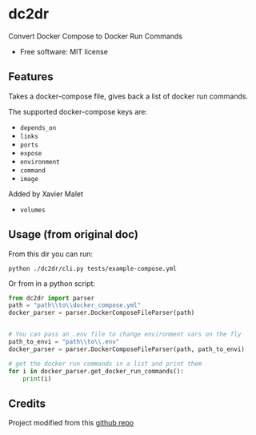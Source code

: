 # dc2dr

Convert Docker Compose to Docker Run Commands


* Free software: MIT license


## Features


Takes a docker-compose file, gives back a list of docker run commands.

The supported docker-compose keys are:

  - `depends_on`
  - `links`
  - `ports`
  - `expose`
  - `environment`
  - `command`
  - `image`
  
Added by Xavier Malet
  - `volumes`
  
## Usage (from original doc)

From this dir you can run:

```commandline
python ./dc2dr/cli.py tests/example-compose.yml
```

Or from in a python script:

```python
from dc2dr import parser
path = "path\\to\\docker_compose.yml"
docker_parser = parser.DockerComposeFileParser(path)


# You can pass an .env file to change environment vars on the fly
path_to_envi = "path\\to\\.env"
docker_parser = parser.DockerComposeFileParser(path, path_to_envi)

# get the docker run commands in a list and print them
for i in docker_parser.get_docker_run_commands():
	print(i)
```



## Credits

Project modified from this [github repo](https://github.com/alexhumphreys/dc2dr)
